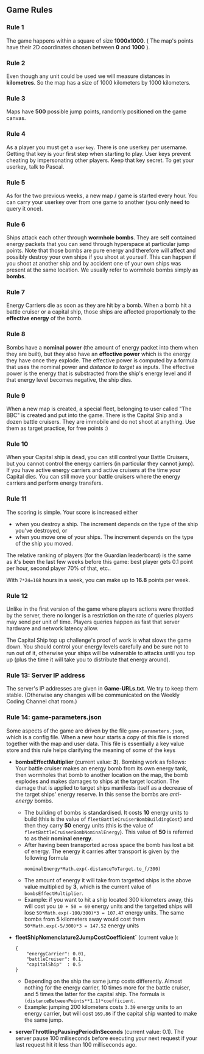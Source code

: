 ## Game Rules


### Rule 1

The game happens within a square of size **1000x1000**. ( The map's points have their 2D coordinates chosen between **0** and **1000** ).


### Rule 2

Even though any unit could be used we will measure distances in **kilometres**. So the map has a size of 1000 kilometers by 1000 kilometers. 

### Rule 3

Maps have **500** possible jump points, randomly positioned on the game canvas.

### Rule 4

As a player you must get a `userkey`. There is one userkey per username. Getting that key is your first step when starting to play. User keys prevent cheating by impersonating other players. Keep that key secret. To get your userkey, talk to Pascal.

### Rule 5

As for the two previous weeks, a new map / game is started every hour. You can carry your userkey over from one game to another (you only need to query it once).

### Rule 6

Ships attack each other through **wormhole bombs**. They are self contained energy packets that you can send through hyperspace at particular jump points. Note that those bombs are pure energy and therefore will affect and possibly destroy your own ships if you shoot at yourself. This can happen if you shoot at another ship and by accident one of your own ships was present at the same location. We usually refer to wormhole bombs simply as **bombs**.

### Rule 7

Energy Carriers die as soon as they are hit by a bomb. When a bomb hit a battle cruiser or a capital ship, those ships are affected proportionaly to the **effective energy** of the bomb.

### Rule 8

Bombs have a **nominal power** (the amount of energy packet into them when they are built), but they also have an **effective power** which is the energy they have once they explode. The effective power is computed by a formula that uses the nominal power and _distance to target_ as inputs. The effective power is the energy that is substracted from the ship's energy level and if that energy level becomes negative, the ship dies.

### Rule 9

When a new map is created, a special fleet, belonging to user called "The BBC" is created and put into the game. There is the Capital Ship and a dozen battle cruisers. They are immobile and do not shoot at anything. Use them as target practice, for free points :)

### Rule 10

When your Capital ship is dead, you can still control your Battle Cruisers, but you cannot control the energy carriers (in particular they cannot jump). If you have active energy carriers and active cruisers at the time your Capital dies. You can still move your battle cruisers where the energy carriers and perform energy transfers.

### Rule 11

The scoring is simple. Your score is increased either

- when you destroy a ship. The increment depends on the type of the ship you've destroyed, or 
- when you move one of your ships. The increment depends on the type of the ship you moved.

The relative ranking of players (for the Guardian leaderboard) is the same as it's been the last few weeks before this game: best player gets 0.1 point per hour, second player 70% of that, etc..

With `7*24=168` hours in a week, you can make up to **16.8** points per week.

### Rule 12

Unlike in the first version of the game where players actions were throttled by the server, there no longer is a restriction on the rate of queries players may send per unit of time. Players queries happen as fast that server hardware and network latency allow.

The Capital Ship top up challenge's proof of work is what slows the game down. You should control your energy levels carefully and be sure not to run out of it, otherwise your ships will be vulnerable to attacks until you top up (plus the time it will take you to distribute that energy around).

### Rule 13: Server IP address

The server's IP addresses are given in **Game-URLs.txt**. We try to keep them stable. (Otherwise any changes will be communicated on the Weekly Coding Channel chat room.) 

### Rule 14: game-parameters.json

Some aspects of the game are driven by the file `game-parameters.json`, which is a config file. When a new hour starts a copy of this file is stored together with the map and user data. This file is essentially a key value store and this rule helps clarifying the meaning of some of the keys

- **bombsEffectMultiplier** (current value: **3**). Bombing work as follows: Your battle cruiser makes an energy bomb from its own energy tank, then wormholes that bomb to another location on the map, the bomb explodes and makes damages to ships at the target location. The damage that is applied to target ships manifests itself as a decrease of the target ships' energy reserve. In this sense the bombs are *anti-energy* bombs.
    - The building of bombs is standardised. It costs **10** energy units to build (this is the value of `fleetBattleCruiserBombBuildingCost`) and then they carry **50** energy units (this is the value of `fleetBattleCruiserBombNominalEnergy`). This value of **50** is referred to as their **nominal energy**. 
    - After having been transported across space the bomb has lost a bit of energy. The energy it carries after transport is given by the following formula 
        ```
        nominalEnergy*Math.exp(-distanceToTarget.to_f/300)
        ```
    - The amount of energy it will take from targetted ships is the above value multiplied by **3**, which is the current value of `bombsEffectMultiplier`. 
    - Example: if you want to hit a ship located 300 kilometers  away, this will cost you `10 + 50 = 60` energy units and the targetted ships will lose `50*Math.exp(-100/300)*3 = 107.47` energy units. The same bombs from 5 kilometers away would cost them `50*Math.exp(-5/300)*3 = 147.52` energy units

- **fleetShipNomenclature2JumpCostCoefficient`** (current value ):
	
    ```
    {
        "energyCarrier": 0.01,
        "battleCruiser": 0.1,
        "capitalShip"  : 0.5
    }
    ``` 
    - Depending on the ship the same jump costs differently. Almost nothing for the energy carrier, 10 times more for the battle cruiser, and 5 times the latter for the capital ship. The formula is `(distanceBetweenPoints**1.1)*coefficient`. 
    - Example: jumping 200 kilometers costs `3.39` energy units to an energy carrier, but will cost `169.86` if the capital ship wanted to make the same jump.

- **serverThrottlingPausingPeriodInSeconds** (current value: 0.1). The server pause 100 miliseconds before executing your next request if your last request hit it less than 100 milliseconds ago.
